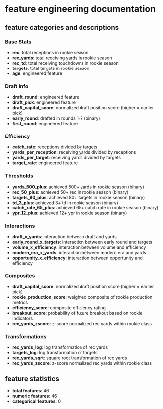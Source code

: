 # feature engineering documentation

## feature categories and descriptions

### Base Stats
- **rec**: total receptions in rookie season
- **rec_yards**: total receiving yards in rookie season
- **rec_td**: total receiving touchdowns in rookie season
- **targets**: total targets in rookie season
- **age**: engineered feature

### Draft Info
- **draft_round**: engineered feature
- **draft_pick**: engineered feature
- **draft_capital_score**: normalized draft position score (higher = earlier pick)
- **early_round**: drafted in rounds 1-2 (binary)
- **first_round**: engineered feature

### Efficiency
- **catch_rate**: receptions divided by targets
- **yards_per_reception**: receiving yards divided by receptions
- **yards_per_target**: receiving yards divided by targets
- **target_rate**: engineered feature

### Thresholds
- **yards_500_plus**: achieved 500+ yards in rookie season (binary)
- **rec_50_plus**: achieved 50+ rec in rookie season (binary)
- **targets_80_plus**: achieved 80+ targets in rookie season (binary)
- **td_3_plus**: achieved 3+ td in rookie season (binary)
- **catch_rate_65_plus**: achieved 65+ catch rate in rookie season (binary)
- **ypr_12_plus**: achieved 12+ ypr in rookie season (binary)

### Interactions
- **draft_x_yards**: interaction between draft and yards
- **early_round_x_targets**: interaction between early round and targets
- **volume_x_efficiency**: interaction between volume and efficiency
- **modern_era_x_yards**: interaction between modern era and yards
- **opportunity_x_efficiency**: interaction between opportunity and efficiency

### Composites
- **draft_capital_score**: normalized draft position score (higher = earlier pick)
- **rookie_production_score**: weighted composite of rookie production metrics
- **efficiency_score**: composite efficiency rating
- **breakout_score**: probability of future breakout based on rookie indicators
- **rec_yards_zscore**: z-score normalized rec yards within rookie class

### Transformations
- **rec_yards_log**: log transformation of rec yards
- **targets_log**: log transformation of targets
- **rec_yards_sqrt**: square root transformation of rec yards
- **rec_yards_zscore**: z-score normalized rec yards within rookie class

## feature statistics

- **total features**: 46
- **numeric features**: 46
- **categorical features**: 0
